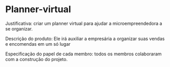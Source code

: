 # Planner-virtual
Justificativa:
criar um planner virtual para ajudar a microempreendedora a se organizar.

Descrição do produto:
Ele irá auxiliar a empresária a organizar suas vendas e encomendas em um só lugar 

Especificação do papel de cada membro: 
todos os membros colaboraram com a construção do projeto.

